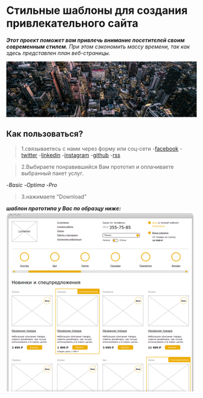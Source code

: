 # Стильные шаблоны для создания привлекательного сайта


***Этот проект поможет вам привлечь внимание посетителей своим современным стилем.*** _При этом сэкономить массу времени, так как здесь представлен план веб-страницы._

![Ваш дизайн](/assets/image/figma.png)

 ## Как пользоваться?
  >1.связываетecь с нами через форму или соц-сети
   -[facebook](https://www.facebook.com/campaign/landing.php?campaign_id=1557999815&extra_1=s%7Cc%7C294723539698%7Ce%7Cfacebook%7C&placement=&creative=294723539698&keyword=facebook&partner_id=googlesem&extra_2=campaignid%3D1557999815%26adgroupid%3D58938663837%26matchtype%3De%26network%3Dg%26source%3Dnotmobile%26search_or_content%3Ds%26device%3Dc%26devicemodel%3D%26adposition%3D%26target%3D%26targetid%3Dkwd-541132862%26loc_physical_ms%3D1001493%26loc_interest_ms%3D%26feeditemid%3D%26param1%3D%26param2%3D&gclid=Cj0KCQjw4PKTBhD8ARIsAHChzRKlgHUsjS-oybPRPTiioorh77MqwlMdqEq6yE2PXyGMC4G9zhAtnO4aAiUDEALw_wcB)
   -[twitter](https://twitter.com/?lang=ru)
   -[linkedin](https://ru.linkedin.com/)
   -[instagram](https://www.instagram.com/)
   -[github](https://github.com/)
   -[rss](https://ru.wikipedia.org/wiki/RSS)

  >2.Выбираете понравившийся Вам прототип и оплачиваете выбранный пакет услуг. 
  
  -_Basic_
  -_Optima_
  -_Pro_
  >3.нажимаете "Download"

  ***шаблон прототипа у Вас по образцу ниже:***
  ![образец](/assets/image/prototipe.png)
  

